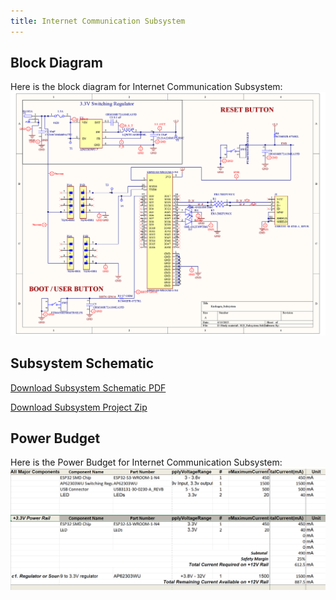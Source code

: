 ```yaml
---
title: Internet Communication Subsystem
---
```


## Block Diagram
Here is the block diagram for Internet Communication Subsystem:
![Stage 1: Ideation](./subfolder/KD_Subsystem.png)

## Subsystem Schematic


[Download Subsystem Schematic PDF](./subfolder/KD_Subsystem.pdf)

[Download Subsystem Project Zip](./subfolder/EGR314_KD_Subsystem.zip)

## Power Budget
Here is the Power Budget for Internet Communication Subsystem:
![Stage 1: Ideation](./subfolder/Power_Budget.png)
